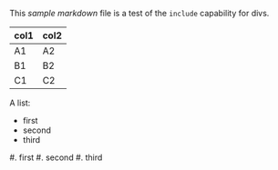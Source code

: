 This *sample* _markdown_ file is a test of the `include` capability
for divs.

col1 | col2
-----|-----
A1|A2
B1|B2
C1|C2

A list:

* first
* second
* third

#. first
#. second
#. third
